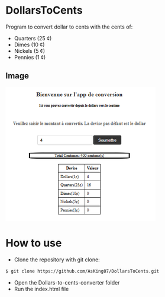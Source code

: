 # DollarsToCents

 Program to convert dollar to cents with the cents of:
* Quarters (25 ¢)
* Dimes (10 ¢)
* Nickels (5 ¢)
* Pennies (1 ¢)

## Image
<img src="project-img7.png" alt="image" />

# How to use

* Clone the repository with git clone:
```bash
$ git clone https://github.com/AsKing07/DollarsToCents.git
```


* Open the Dollars-to-cents-converter folder
* Run the index.html file
